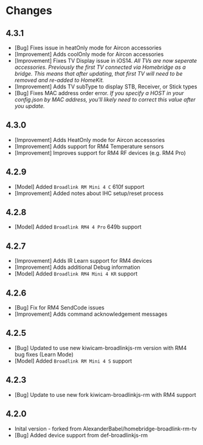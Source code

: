 # Changes

## 4.3.1
- [Bug] Fixes issue in heatOnly mode for Aircon accessories
- [Improvement] Adds coolOnly mode for Aircon accessories
- [Improvement] Fixes TV Display issue in iOS14. *All TVs are now seperate accessories. Previously the first TV connected via Homebridge as a bridge. This means that after updating, that first TV will need to be removed and re-added to HomeKit.*
- [Improvement] Adds TV subType to display STB, Receiver, or Stick types 
- [Bug] Fixes MAC address order error. *If you specify a HOST in your config.json by MAC address, you'll likely need to correct this value after you update.*

## 4.3.0
- [Improvement] Adds HeatOnly mode for Aircon accessories
- [Improvement] Adds support for RM4 Temperature sensors
- [Improvement] Improves support for RM4 RF devices (e.g. RM4 Pro)

## 4.2.9
- [Model] Added `Broadlink RM Mini 4 C` 610f support
- [Improvement] Added notes about IHC setup/reset process 

## 4.2.8
- [Model] Added `Broadlink RM4 4 Pro` 649b support

## 4.2.7
- [Improvement] Adds IR Learn support for RM4 devices
- [Improvement] Adds additional Debug information
- [Model] Added `Broadlink RM4 Mini 4 KR` support

## 4.2.6

- [Bug] Fix for RM4 SendCode issues
- [Improvement] Adds command acknowledgement messages

## 4.2.5

- [Bug] Updated to use new kiwicam-broadlinkjs-rm version with RM4 bug fixes (Learn Mode)
- [Model] Added `Broadlink RM Mini 4 S` support

## 4.2.3

- [Bug] Update to use new fork kiwicam-broadlinkjs-rm with RM4 support

## 4.2.0

- Inital version - forked from AlexanderBabel/homebridge-broadlink-rm-tv
- [Bug] Added device support from def-broadlinkjs-rm
